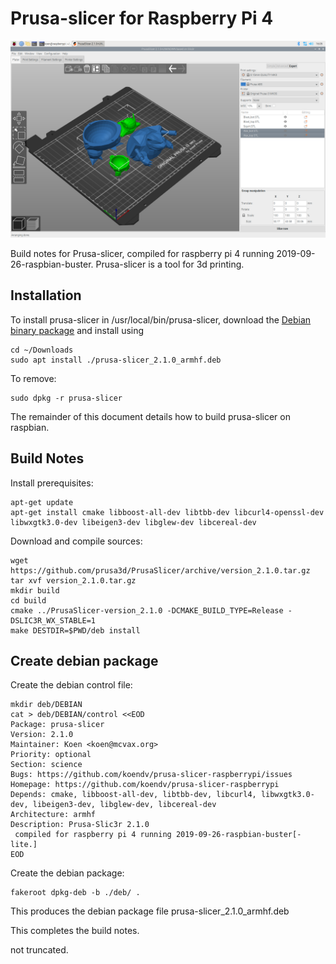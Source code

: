 # Prusa-slicer for Raspberry Pi 4
![screenshot](screenshot.jpg  "Russian Pokemon dolls")

Build notes for Prusa-slicer, compiled for raspberry pi 4 running 2019-09-26-raspbian-buster. Prusa-slicer is a tool for 3d printing. 
## Installation
To install prusa-slicer in /usr/local/bin/prusa-slicer, download the [Debian binary package](https://github.com/koendv/prusa-slicer-raspberrypi/releases/) and install using
```
cd ~/Downloads
sudo apt install ./prusa-slicer_2.1.0_armhf.deb
```
To remove:
```
sudo dpkg -r prusa-slicer
```
The remainder of this document details how to build prusa-slicer on raspbian.
## Build Notes
Install prerequisites:
```
apt-get update
apt-get install cmake libboost-all-dev libtbb-dev libcurl4-openssl-dev libwxgtk3.0-dev libeigen3-dev libglew-dev libcereal-dev
```
Download and compile sources:
```
wget https://github.com/prusa3d/PrusaSlicer/archive/version_2.1.0.tar.gz
tar xvf version_2.1.0.tar.gz
mkdir build
cd build
cmake ../PrusaSlicer-version_2.1.0 -DCMAKE_BUILD_TYPE=Release -DSLIC3R_WX_STABLE=1
make DESTDIR=$PWD/deb install
```
## Create debian package
Create the debian control file:
```
mkdir deb/DEBIAN
cat > deb/DEBIAN/control <<EOD
Package: prusa-slicer
Version: 2.1.0
Maintainer: Koen <koen@mcvax.org>
Priority: optional
Section: science
Bugs: https://github.com/koendv/prusa-slicer-raspberrypi/issues
Homepage: https://github.com/koendv/prusa-slicer-raspberrypi
Depends: cmake, libboost-all-dev, libtbb-dev, libcurl4, libwxgtk3.0-dev, libeigen3-dev, libglew-dev, libcereal-dev
Architecture: armhf
Description: Prusa-Slic3r 2.1.0
 compiled for raspberry pi 4 running 2019-09-26-raspbian-buster[-lite.]
EOD
```
Create the debian package:
```
fakeroot dpkg-deb -b ./deb/ .
```
This produces the debian package file prusa-slicer_2.1.0_armhf.deb

This completes the build notes.

not truncated.
